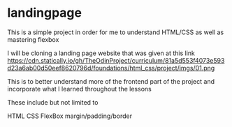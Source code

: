 # landingpage
This is a simple project in order for me to understand HTML/CSS as well as mastering flexbox

I will be cloning a landing page website that was given at this link
https://cdn.statically.io/gh/TheOdinProject/curriculum/81a5d553f4073e593d23a6ab00d50eef8620796d/foundations/html_css/project/imgs/01.png

This is to better understand more of the frontend part of the project and incorporate what I learned throughout the lessons

These include but not limited to

HTML
CSS
FlexBox
margin/padding/border
